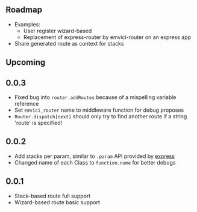 ## Roadmap
- Examples:
    - User register wizard-based
    - Replacement of express-router by emvici-router on an express app
- Share generated route as context for stacks

## Upcoming

## 0.0.3
- Fixed bug into `router.addRoutes` because of a mispelling variable reference
- Set `emvici_router` name to middleware function for debug proposes
- `Router.dispatch[next]` should only try to find another route if a string
'route' is specified!

## 0.0.2
- Add stacks per param, similar to `.param` API provided by [express](https://github.com/visionmedia/express)
- Changed name of each Class to `function.name` for better debugs


## 0.0.1
- Stack-based route full support
- Wizard-based route basic support

